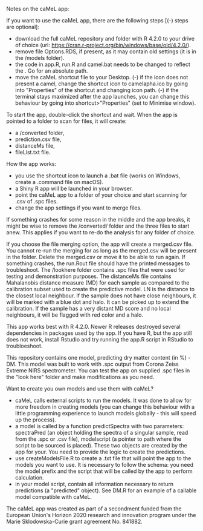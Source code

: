 
Notes on the caMeL app:

If you want to use the caMeL app, there are the following steps  [(-) steps are optional]:
- download the full caMeL repository and folder with R 4.2.0 to your drive of choice (url: https://cran.r-project.org/bin/windows/base/old/4.2.0/).
- remove file Options.RDS, if present, as it may contain old settings (it is in the /models folder).
- the code in app.R, run.R and camel.bat needs to be changed to reflect the <filepath>. Go for an absolute path.
- move the caMeL shortcut file to your Desktop.
(-) if the icon does not present a camel, change the shortcut icon to camelapha.ico by going into "Properties" of the shortcut and changing icon path.
(-) if the terminal stays maximized after the app launches, you can change this behaviour by going into shortcut>"Properties" (set to Minimise window).

To start the app, double-click the shortcut and wait.
When the app is pointed to a folder to scan for files, it will create:
- a /converted folder,
- prediction.csv file,
- distanceMs file,
- fileList.txt file.

How the app works:
- you use the shortcut icon to launch a .bat file (works on Windows, create a .command file on macOS).
- a Shiny R app will be launched in your browser.
- point the caMeL app to a folder of your choice and start scanning for .csv of .spc files.
- change the app settings if you want to merge files.

If something crashes for some reason in the middle and the app breaks, it might be wise to remove the /converted/ folder and the three files to start anew. This applies if you want to re-do the analysis for any folder of choice.

If you choose the file merging option, the app will create a merged.csv file. You cannot re-run the merging for as long as the merged.csv will be present in the folder. Delete the merged.csv or move it to be able to run again.
If something crashes, the run.Rout file should have the printed messages to troubleshoot.
The /lookhere folder contains .spc files that were used for testing and demonstration purposes.
The distanceMs file contains Mahalanobis distance measure (MD) for each sample as compared to the calibration subset used to create the predictive model. LN is the distance to the closest local neighbour. If the sample does not have close neighbours, it will be marked with a blue dot and halo. It can be picked up to extend the calibration. If the sample has a very distant MD score and no local neighbours, it will be flagged with red color and a halo.


This app works best with R 4.2.0. Newer R releases destroyed several dependencies in packages used by the app. If you have R, but the app still does not work, install Rstudio and try running the app.R script in RStudio to troubloeshoot.

This repository contains one model, predicting dry matter content (in %) - DM. This model was built to work with .spc output from Corona Zeiss Extreme NIRS spectrometer. You can test the app on supplied .spc files in the "look here" folder and make modifications as you need.

Want to create you own models and use them with caMeL?
- caMeL calls external scripts to run the models. It was done to allow for more freedom in creating models (you can change this behaviour with a little programming experience to launch models globally - this will speed up the process).
- a model is called by a function predictSpectra with two parameters: spectraPred (an object holding the spectra of a singular sample, read from the .spc or .csv file), modelscript (a pointer to path where the script to be sourced is placed). These two objects are created by the app for your. You need to provide the logic to create the predictions.
- use createModelsFile.R to create a .txt file that will point the app to the models you want to use. It is necessary to follow the schema: you need the model prefix and the script that will be called by the app to perform calculation.
- in your model script, contain all information necessary to return predictions (a "predicted" object). See DM.R for an example of a callable model compatible with caMeL.

The caMeL app was created as part of a secondment funded from the European Union's Horizon 2020 research and innovation program under the Marie Sklodowska-Curie grant agreement No. 841882.

